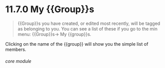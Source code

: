 # 11.7.0    My {{Group}}s

> {{Group}}s you have created, or edited most recently, will be tagged as belonging to you. You can see a list of these if you go to the min menu: {{Group}}s-> My {{group}}s. 

Clicking on the name of the {{group}} will show you the simple list of members. 


###### core module

